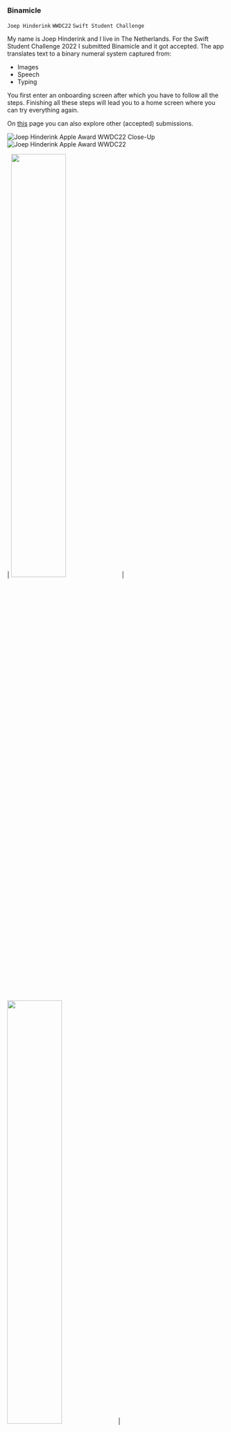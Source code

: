 ### Binamicle

`Joep Hinderink` `WWDC22` `Swift Student Challenge`

My name is Joep Hinderink and I live in The Netherlands. For the Swift Student Challenge 2022 I submitted Binamicle and it got accepted. 
The app translates text to a binary numeral system captured from:
* Images
* Speech
* Typing

You first enter an onboarding screen after which you have to follow all the steps. Finishing all these steps will lead you to a home screen where you can try everything again.

On [this](https://github.com/wwdc/2022) page you can also explore other (accepted) submissions.

![Joep Hinderink Apple Award WWDC22 Close-Up](https://user-images.githubusercontent.com/76504861/203626977-9db62f1e-4734-4a17-8304-2348211f8e93.jpeg)
![Joep Hinderink Apple Award WWDC22](https://user-images.githubusercontent.com/76504861/203626995-534b282d-a60f-4cf8-9700-63f5b8776bd9.jpeg)

| <img src="https://user-images.githubusercontent.com/76504861/203626977-9db62f1e-4734-4a17-8304-2348211f8e93.jpeg" width="50%"> | <img src="https://user-images.githubusercontent.com/76504861/203626995-534b282d-a60f-4cf8-9700-63f5b8776bd9.jpeg" width="50%"> |
